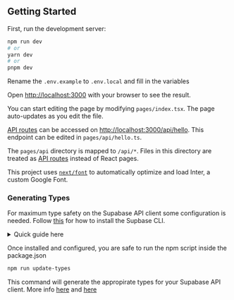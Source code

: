 ## Getting Started

First, run the development server:

```bash
npm run dev
# or
yarn dev
# or
pnpm dev
```

Rename the `.env.example` to `.env.local` and fill in the variables

Open [http://localhost:3000](http://localhost:3000) with your browser to see the result.

You can start editing the page by modifying `pages/index.tsx`. The page auto-updates as you edit the file.

[API routes](https://nextjs.org/docs/api-routes/introduction) can be accessed on [http://localhost:3000/api/hello](http://localhost:3000/api/hello). This endpoint can be edited in `pages/api/hello.ts`.

The `pages/api` directory is mapped to `/api/*`. Files in this directory are treated as [API routes](https://nextjs.org/docs/api-routes/introduction) instead of React pages.

This project uses [`next/font`](https://nextjs.org/docs/basic-features/font-optimization) to automatically optimize and load Inter, a custom Google Font.

### Generating Types

For maximum type safety on the Supabase API client some configuration is needed. Follow [this](https://supabase.com/docs/reference/cli/supabase-link) for how to install the Supbase CLI.

<details><summary>Quick guide here</summary>

```bash
npm i supabase

npx supabase init

supabase login

supabase link --project-ref <string>
```

</details>

Once installed and configured, you are safe to run the npm script inside the package.json

```bash
npm run update-types
```

This command will generate the appropirate types for your Supabase API client. More info [here](https://supabase.com/docs/guides/api/generating-types) and [here](https://supabase.com/docs/reference/javascript/typescript-support)

